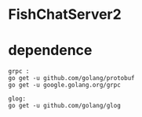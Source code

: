 # FishChatServer2

dependence
======

<pre><code>grpc :
go get -u github.com/golang/protobuf
go get -u google.golang.org/grpc

glog:
go get -u github.com/golang/glog
</code></pre>